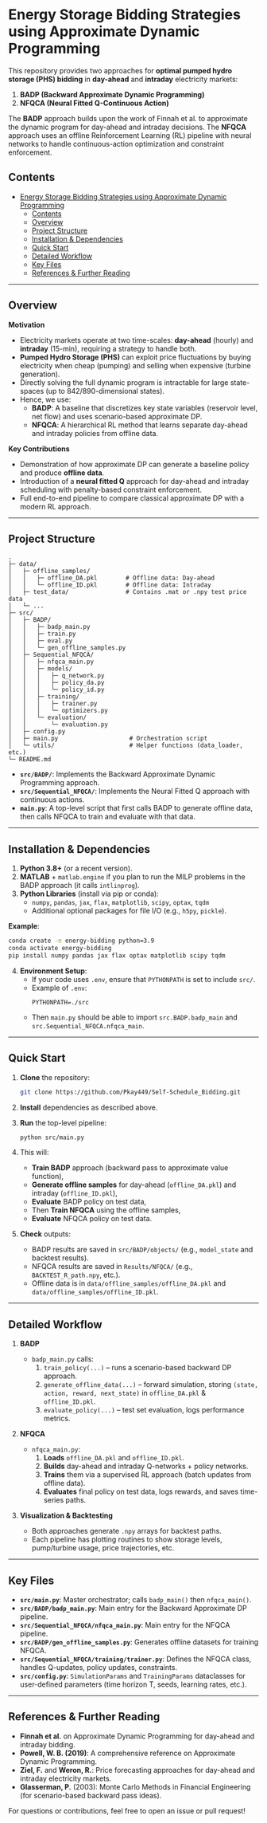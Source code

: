 # Energy Storage Bidding Strategies using Approximate Dynamic Programming

This repository provides two approaches for **optimal pumped hydro storage (PHS) bidding** in **day-ahead** and **intraday** electricity markets:

1. **BADP (Backward Approximate Dynamic Programming)**  
2. **NFQCA (Neural Fitted Q-Continuous Action)**

The **BADP** approach builds upon the work of Finnah et al. to approximate the dynamic program for day-ahead and intraday decisions. The **NFQCA** approach uses an offline Reinforcement Learning (RL) pipeline with neural networks to handle continuous-action optimization and constraint enforcement.

## Contents

- [Energy Storage Bidding Strategies using Approximate Dynamic Programming](#energy-storage-bidding-strategies-using-approximate-dynamic-programming)
  - [Contents](#contents)
  - [Overview](#overview)
  - [Project Structure](#project-structure)
  - [Installation \& Dependencies](#installation--dependencies)
  - [Quick Start](#quick-start)
  - [Detailed Workflow](#detailed-workflow)
  - [Key Files](#key-files)
  - [References \& Further Reading](#references--further-reading)

---

## Overview

**Motivation**  
- Electricity markets operate at two time-scales: **day-ahead** (hourly) and **intraday** (15-min), requiring a strategy to handle both.  
- **Pumped Hydro Storage (PHS)** can exploit price fluctuations by buying electricity when cheap (pumping) and selling when expensive (turbine generation).  
- Directly solving the full dynamic program is intractable for large state-spaces (up to 842/890-dimensional states).  
- Hence, we use:
  - **BADP**: A baseline that discretizes key state variables (reservoir level, net flow) and uses scenario-based approximate DP.  
  - **NFQCA**: A hierarchical RL method that learns separate day-ahead and intraday policies from offline data.

**Key Contributions**  
- Demonstration of how approximate DP can generate a baseline policy and produce **offline data**.  
- Introduction of a **neural fitted Q** approach for day-ahead and intraday scheduling with penalty-based constraint enforcement.  
- Full end-to-end pipeline to compare classical approximate DP with a modern RL approach.

---

## Project Structure

```
.
├─ data/
│   ├─ offline_samples/
│   │   ├─ offline_DA.pkl        # Offline data: Day-ahead
│   │   └─ offline_ID.pkl        # Offline data: Intraday
│   ├─ test_data/                # Contains .mat or .npy test price data
│   └─ ...
├─ src/
│   ├─ BADP/
│   │   ├─ badp_main.py
│   │   ├─ train.py
│   │   ├─ eval.py
│   │   └─ gen_offline_samples.py
│   ├─ Sequential_NFQCA/
│   │   ├─ nfqca_main.py
│   │   ├─ models/
│   │   │   ├─ q_network.py
│   │   │   ├─ policy_da.py
│   │   │   └─ policy_id.py
│   │   ├─ training/
│   │   │   ├─ trainer.py
│   │   │   └─ optimizers.py
│   │   └─ evaluation/
│   │       └─ evaluation.py
│   ├─ config.py
│   ├─ main.py                    # Orchestration script
│   └─ utils/                     # Helper functions (data_loader, etc.)
└─ README.md
```

- **`src/BADP/`**: Implements the Backward Approximate Dynamic Programming approach.  
- **`src/Sequential_NFQCA/`**: Implements the Neural Fitted Q approach with continuous actions.  
- **`main.py`**: A top-level script that first calls BADP to generate offline data, then calls NFQCA to train and evaluate with that data.

---

## Installation & Dependencies

1. **Python 3.8+** (or a recent version).  
2. **MATLAB** + `matlab.engine` if you plan to run the MILP problems in the BADP approach (it calls `intlinprog`).  
3. **Python Libraries** (install via pip or conda):
   - `numpy`, `pandas`, `jax`, `flax`, `matplotlib`, `scipy`, `optax`, `tqdm`  
   - Additional optional packages for file I/O (e.g., `h5py`, `pickle`).

**Example**:
```bash
conda create -n energy-bidding python=3.9
conda activate energy-bidding
pip install numpy pandas jax flax optax matplotlib scipy tqdm
```

4. **Environment Setup**:
   - If your code uses `.env`, ensure that `PYTHONPATH` is set to include `src/`.  
   - Example of `.env`:
     ```
     PYTHONPATH=./src
     ```
   - Then `main.py` should be able to import `src.BADP.badp_main` and `src.Sequential_NFQCA.nfqca_main`.

---

## Quick Start

1. **Clone** the repository:

   ```bash
   git clone https://github.com/Pkay449/Self-Schedule_Bidding.git
   ```

2. **Install** dependencies as described above.

3. **Run** the top-level pipeline:

   ```bash
   python src/main.py
   ```

4. This will:
   - **Train BADP** approach (backward pass to approximate value function),  
   - **Generate offline samples** for day-ahead (`offline_DA.pkl`) and intraday (`offline_ID.pkl`),  
   - **Evaluate** BADP policy on test data,  
   - Then **Train NFQCA** using the offline samples,  
   - **Evaluate** NFQCA policy on test data.

5. **Check** outputs:
   - BADP results are saved in `src/BADP/objects/` (e.g., `model_state` and backtest results).  
   - NFQCA results are saved in `Results/NFQCA/` (e.g., `BACKTEST_R_path.npy`, etc.).  
   - Offline data is in `data/offline_samples/offline_DA.pkl` and `data/offline_samples/offline_ID.pkl`.

---

## Detailed Workflow

1. **BADP**  
   - `badp_main.py` calls:
     1. `train_policy(...)` –  runs a scenario-based backward DP approach.  
     2. `generate_offline_data(...)` – forward simulation, storing `(state, action, reward, next_state)` in `offline_DA.pkl` & `offline_ID.pkl`.  
     3. `evaluate_policy(...)` – test set evaluation, logs performance metrics.

2. **NFQCA**  
   - `nfqca_main.py`:
     1. **Loads** `offline_DA.pkl` and `offline_ID.pkl`.  
     2. **Builds** day-ahead and intraday Q-networks + policy networks.  
     3. **Trains** them via a supervised RL approach (batch updates from offline data).  
     4. **Evaluates** final policy on test data, logs rewards, and saves time-series paths.

3. **Visualization & Backtesting**  
   - Both approaches generate `.npy` arrays for backtest paths.  
   - Each pipeline has plotting routines to show storage levels, pump/turbine usage, price trajectories, etc.

---

## Key Files

- **`src/main.py`**: Master orchestrator; calls `badp_main()` then `nfqca_main()`.  
- **`src/BADP/badp_main.py`**: Main entry for the Backward Approximate DP pipeline.  
- **`src/Sequential_NFQCA/nfqca_main.py`**: Main entry for the NFQCA pipeline.  
- **`src/BADP/gen_offline_samples.py`**: Generates offline datasets for training NFQCA.  
- **`src/Sequential_NFQCA/training/trainer.py`**: Defines the NFQCA class, handles Q-updates, policy updates, constraints.  
- **`src/config.py`**: `SimulationParams` and `TrainingParams` dataclasses for user-defined parameters (time horizon T, seeds, learning rates, etc.).  

---

## References & Further Reading

- **Finnah et al.** on Approximate Dynamic Programming for day-ahead and intraday bidding.  
- **Powell, W. B. (2019)**: A comprehensive reference on Approximate Dynamic Programming.  
- **Ziel, F.** and **Weron, R.**: Price forecasting approaches for day-ahead and intraday electricity markets.  
- **Glasserman, P.** (2003): Monte Carlo Methods in Financial Engineering (for scenario-based backward pass ideas).  

For questions or contributions, feel free to open an issue or pull request!
